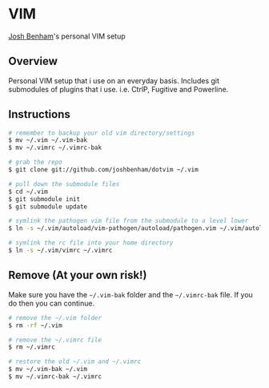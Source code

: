 VIM
===

[Josh Benham](http://joshbenham.net)'s personal VIM setup

Overview
--------

Personal VIM setup that i use on an everyday basis.
Includes git submodules of plugins that i use. i.e. CtrlP, Fugitive and Powerline.

Instructions
------------
```sh
# remember to backup your old vim directory/settings
$ mv ~/.vim ~/.vim-bak
$ mv ~/.vimrc ~/.vimrc-bak

# grab the repo
$ git clone git://github.com/joshbenham/dotvim ~/.vim

# pull down the submodule files
$ cd ~/.vim
$ git submodule init
$ git submodule update

# symlink the pathogen vim file from the submodule to a level lower
$ ln -s ~/.vim/autoload/vim-pathogen/autoload/pathogen.vim ~/.vim/autoload/pathogen.vim

# symlink the rc file into your home directory
$ ln -s ~/.vim/vimrc ~/.vimrc
```

Remove (At your own risk!)
--------------------------

Make sure you have the `~/.vim-bak` folder and the `~/.vimrc-bak` file. If you do then you can continue.

```sh
# remove the ~/.vim folder
$ rm -rf ~/.vim

# remove the ~/.vimrc file
$ rm ~/.vimrc

# restore the old ~/.vim and ~/.vimrc
$ mv ~/.vim-bak ~/.vim
$ mv ~/.vimrc-bak ~/.vimrc
```
